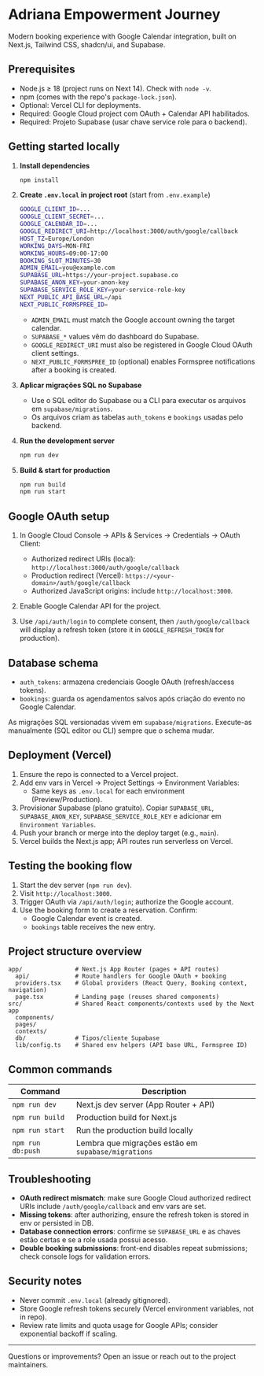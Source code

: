 # Adriana Empowerment Journey

Modern booking experience with Google Calendar integration, built on Next.js, Tailwind CSS, shadcn/ui, and Supabase.

## Prerequisites

- Node.js ≥ 18 (project runs on Next 14). Check with `node -v`.
- npm (comes with the repo's `package-lock.json`).
- Optional: Vercel CLI for deployments.
- Required: Google Cloud project com OAuth + Calendar API habilitados.
- Required: Projeto Supabase (usar chave service role para o backend).

## Getting started locally

1. **Install dependencies**
   ```bash
   npm install
   ```

2. **Create `.env.local` in project root** (start from `.env.example`)
   ```bash
   GOOGLE_CLIENT_ID=...
   GOOGLE_CLIENT_SECRET=...
   GOOGLE_CALENDAR_ID=...
   GOOGLE_REDIRECT_URI=http://localhost:3000/auth/google/callback
   HOST_TZ=Europe/London
   WORKING_DAYS=MON-FRI
   WORKING_HOURS=09:00-17:00
   BOOKING_SLOT_MINUTES=30
   ADMIN_EMAIL=you@example.com
   SUPABASE_URL=https://your-project.supabase.co
   SUPABASE_ANON_KEY=your-anon-key
   SUPABASE_SERVICE_ROLE_KEY=your-service-role-key
   NEXT_PUBLIC_API_BASE_URL=/api
   NEXT_PUBLIC_FORMSPREE_ID=
   ```
   - `ADMIN_EMAIL` must match the Google account owning the target calendar.
   - `SUPABASE_*` values vêm do dashboard do Supabase.
   - `GOOGLE_REDIRECT_URI` must also be registered in Google Cloud OAuth client settings.
   - `NEXT_PUBLIC_FORMSPREE_ID` (optional) enables Formspree notifications after a booking is created.

3. **Aplicar migrações SQL no Supabase**
   - Use o SQL editor do Supabase ou a CLI para executar os arquivos em `supabase/migrations`.
   - Os arquivos criam as tabelas `auth_tokens` e `bookings` usadas pelo backend.

4. **Run the development server**
   ```bash
   npm run dev
   ```

5. **Build & start for production**
   ```bash
   npm run build
   npm run start
   ```

## Google OAuth setup

1. In Google Cloud Console → APIs & Services → Credentials → OAuth Client:
   - Authorized redirect URIs (local): `http://localhost:3000/auth/google/callback`
   - Production redirect (Vercel): `https://<your-domain>/auth/google/callback`
   - Authorized JavaScript origins: include `http://localhost:3000`.

2. Enable Google Calendar API for the project.

3. Use `/api/auth/login` to complete consent, then `/auth/google/callback` will display a refresh token (store it in `GOOGLE_REFRESH_TOKEN` for production).

## Database schema

- `auth_tokens`: armazena credenciais Google OAuth (refresh/access tokens).
- `bookings`: guarda os agendamentos salvos após criação do evento no Google Calendar.

As migrações SQL versionadas vivem em `supabase/migrations`. Execute-as manualmente (SQL editor ou CLI) sempre que o schema mudar.

## Deployment (Vercel)

1. Ensure the repo is connected to a Vercel project.
2. Add env vars in Vercel → Project Settings → Environment Variables:
   - Same keys as `.env.local` for each environment (Preview/Production).
3. Provisionar Supabase (plano gratuito). Copiar `SUPABASE_URL`, `SUPABASE_ANON_KEY`, `SUPABASE_SERVICE_ROLE_KEY` e adicionar em `Environment Variables`.
4. Push your branch or merge into the deploy target (e.g., `main`).
5. Vercel builds the Next.js app; API routes run serverless on Vercel.

## Testing the booking flow

1. Start the dev server (`npm run dev`).
2. Visit `http://localhost:3000`.
3. Trigger OAuth via `/api/auth/login`; authorize the Google account.
4. Use the booking form to create a reservation. Confirm:
   - Google Calendar event is created.
   - `bookings` table receives the new entry.

## Project structure overview

```
app/               # Next.js App Router (pages + API routes)
  api/             # Route handlers for Google OAuth + booking
  providers.tsx    # Global providers (React Query, Booking context, navigation)
  page.tsx         # Landing page (reuses shared components)
src/               # Shared React components/contexts used by the Next app
  components/
  pages/
  contexts/
  db/              # Tipos/cliente Supabase
  lib/config.ts    # Shared env helpers (API base URL, Formspree ID)
```

## Common commands

| Command             | Description                             |
|--------------------|-----------------------------------------|
| `npm run dev`      | Next.js dev server (App Router + API)    |
| `npm run build`    | Production build for Next.js              |
| `npm run start`    | Run the production build locally          |
| `npm run db:push`  | Lembra que migrações estão em `supabase/migrations` |

## Troubleshooting

- **OAuth redirect mismatch**: make sure Google Cloud authorized redirect URIs include `/auth/google/callback` and env vars are set.
- **Missing tokens**: after authorizing, ensure the refresh token is stored in env or persisted in DB.
- **Database connection errors**: confirme se `SUPABASE_URL` e as chaves estão certas e se a role usada possui acesso.
- **Double booking submissions**: front-end disables repeat submissions; check console logs for validation errors.

## Security notes

- Never commit `.env.local` (already gitignored).
- Store Google refresh tokens securely (Vercel environment variables, not in repo).
- Review rate limits and quota usage for Google APIs; consider exponential backoff if scaling.

---

Questions or improvements? Open an issue or reach out to the project maintainers.
